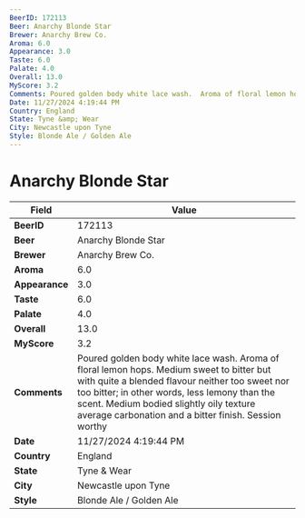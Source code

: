 ```yaml
---
BeerID: 172113
Beer: Anarchy Blonde Star
Brewer: Anarchy Brew Co.
Aroma: 6.0
Appearance: 3.0
Taste: 6.0
Palate: 4.0
Overall: 13.0
MyScore: 3.2
Comments: Poured golden body white lace wash.  Aroma of floral lemon hops.  Medium sweet to bitter but with quite a blended flavour neither too sweet nor too bitter; in other words,  less lemony than the scent.  Medium bodied slightly oily texture average carbonation and a bitter finish.  Session worthy
Date: 11/27/2024 4:19:44 PM
Country: England
State: Tyne &amp; Wear
City: Newcastle upon Tyne
Style: Blonde Ale / Golden Ale
---
```


# Anarchy Blonde Star

| Field         | Value |
|---------------|-------|
| **BeerID** | 172113 |
| **Beer** | Anarchy Blonde Star |
| **Brewer** | Anarchy Brew Co. |
| **Aroma** | 6.0 |
| **Appearance** | 3.0 |
| **Taste** | 6.0 |
| **Palate** | 4.0 |
| **Overall** | 13.0 |
| **MyScore** | 3.2 |
| **Comments** | Poured golden body white lace wash.  Aroma of floral lemon hops.  Medium sweet to bitter but with quite a blended flavour neither too sweet nor too bitter; in other words,  less lemony than the scent.  Medium bodied slightly oily texture average carbonation and a bitter finish.  Session worthy  |
| **Date** | 11/27/2024 4:19:44 PM |
| **Country** | England |
| **State** | Tyne &amp; Wear |
| **City** | Newcastle upon Tyne |
| **Style** | Blonde Ale / Golden Ale |
